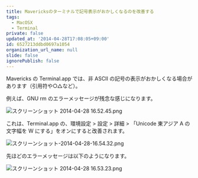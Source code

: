 ```yaml
---
title: Mavericksのターミナルで記号表示がおかしくなるのを改善する
tags:
  - MacOSX
  - Terminal
private: false
updated_at: '2014-04-28T17:08:05+09:00'
id: 6527213ddbd0697a1054
organization_url_name: null
slide: false
ignorePublish: false
---
```

Mavericks の Terminal.app では、非 ASCII の記号の表示がおかしくなる場合があります（引用符や○△など）。

例えば、GNU rm のエラーメッセージが残念な感じになります。

![スクリーンショット 2014-04-28 16.52.45.png](https://qiita-image-store.s3.amazonaws.com/0/6204/b0c83834-3ed3-5769-7c3f-09a71b19d39e.png)

これは、Terminal.app の、環境設定 > 設定 > 詳細 > 「Unicode 東アジア A の文字幅を W にする」をオンにすると改善されます。

![スクリーンショット-2014-04-28-16.54.32.png](https://qiita-image-store.s3.amazonaws.com/0/6204/6daf724a-29ea-55dc-1dcb-13241d7f02d9.png)

先ほどのエラーメッセージは以下のようになります。

![スクリーンショット 2014-04-28 16.53.23.png](https://qiita-image-store.s3.amazonaws.com/0/6204/ac9743af-f9ed-e65f-c911-945bf8365db4.png)

